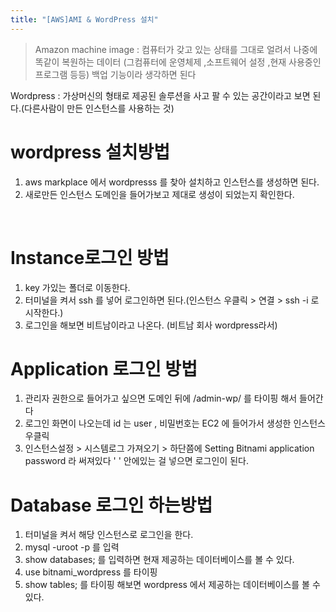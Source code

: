 ```yaml
---
title: "[AWS]AMI & WordPress 설치"
---
```


> Amazon machine image : 컴퓨터가 갖고 있는 상태를 그대로 얼려서 나중에 똑같이 복원하는 데이터 (그컴퓨터에 운영체제 ,소프트웨어 설정 ,현재 사용중인 프로그램 등등)
백업 기능이라 생각하면 된다

Wordpress : 가상머신의 형태로 제공된 솔루션을 사고 팔 수 있는 공간이라고 보면 된다.(다른사람이 만든 인스턴스를 사용하는 것)
#  wordpress 설치방법 
1. aws markplace 에서 wordpresss 를 찾아 설치하고 인스턴스를 생성하면 된다.
2. 새로만든 인스턴스 도메인을 들어가보고 제대로 생성이 되었는지 확인한다.
<br/>

# Instance로그인 방법
1. key 가있는 폴더로 이동한다.<br/>
2. 터미널을 켜서  ssh 를 넣어 로그인하면 된다.(인스턴스 우클릭 > 연결 > ssh -i 로 시작한다.)<br/>
3. 로그인을 해보면 비트남이라고 나온다. (비트남 회사 wordpress라서)<br/>


# Application 로그인 방법
1. 관리자 권한으로 들어가고 싶으면 도메인 뒤에 /admin-wp/ 를 타이핑 해서 들어간다<br/>
2. 로그인 화면이 나오는데 id 는 user , 비밀번호는 EC2 에 들어가서 생성한 인스턴스 우클릭<br/>
3. 인스턴스설정 >  시스템로그 가져오기 > 하단쯤에   Setting Bitnami application password 라 써져있다 ' ' 안에있는 걸 넣으면 로그인이 된다.<br/>

# Database 로그인 하는방법
1. 터미널을 켜서 해당 인스턴스로 로그인을 한다.<br/>
2. mysql -uroot -p 를 입력<br/>
3. show databases; 를 입력하면 현재 제공하는 데이터베이스를 볼 수 있다.<br/>
4. use bitnami_wordpress 를 타이핑<br/>
5. show tables; 를 타이핑 해보면 wordpress 에서 제공하는 데이터베이스를 볼 수 있다.<br/>
